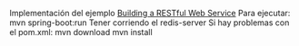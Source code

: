 Implementación del ejemplo [Building a RESTful Web Service](https://spring.io/guides/gs/rest-service/) 
Para ejecutar: mvn spring-boot:run 
Tener corriendo el redis-server
Si hay problemas con el pom.xml:
mvn download
mvn install

